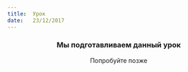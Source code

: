 ```yaml
---
title:  Урок
date:   23/12/2017
---
```


### <center>Мы подготавливаем данный урок</center>
<center>Попробуйте позже</center>